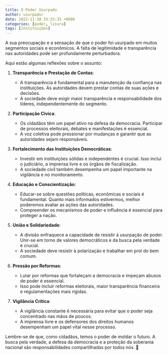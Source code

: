 ```yaml
---
title: O Poder Usurpado
author: usurpador
date: 2022-11-30 33:33:33 +0800
categories: [poder, lisura]
tags: [instituições]
---
```


A sua preocupação e a sensação de que o poder foi usurpado em muitos segmentos sociais e econômicos. A falta de legitimidade e transparência nas autoridades pode ser profundamente perturbadora.

Aqui estão algumas reflexões sobre o assunto:

1. **Transparência e Prestação de Contas**:
   - A transparência é fundamental para a manutenção da confiança nas instituições. As autoridades devem prestar contas de suas ações e decisões.
   - A sociedade deve exigir maior transparência e responsabilidade dos líderes, independentemente do segmento.

2. **Participação Cívica**:
   - Os cidadãos têm um papel ativo na defesa da democracia. Participar de processos eleitorais, debates e manifestações é essencial.
   - A voz coletiva pode pressionar por mudanças e garantir que as autoridades sejam responsáveis.

3. **Fortalecimento das Instituições Democráticas**:
   - Investir em instituições sólidas e independentes é crucial. Isso inclui o judiciário, a imprensa livre e os órgãos de fiscalização.
   - A sociedade civil também desempenha um papel importante na vigilância e no monitoramento.

4. **Educação e Conscientização**:
   - Educar-se sobre questões políticas, econômicas e sociais é fundamental. Quanto mais informados estivermos, melhor poderemos avaliar as ações das autoridades.
   - Compreender os mecanismos de poder e influência é essencial para proteger a nação.

5. **União e Solidariedade**:
   - A divisão enfraquece a capacidade de resistir à usurpação de poder. Unir-se em torno de valores democráticos e da busca pela verdade é crucial.
   - A sociedade deve resistir à polarização e trabalhar em prol do bem comum.

6. **Pressão por Reformas**:
   - Lutar por reformas que fortaleçam a democracia e impeçam abusos de poder é essencial.
   - Isso pode incluir reformas eleitorais, maior transparência financeira e regulamentações mais rígidas.

7. **Vigilância Crítica**:
   - A vigilância constante é necessária para evitar que o poder seja concentrado nas mãos de poucos.
   - A imprensa livre e os defensores dos direitos humanos desempenham um papel vital nesse processo.

Lembre-se de que, como cidadãos, temos o poder de moldar o futuro. A busca pela verdade, a defesa da democracia e a proteção da soberania nacional são responsabilidades compartilhadas por todos nós. 🌟
